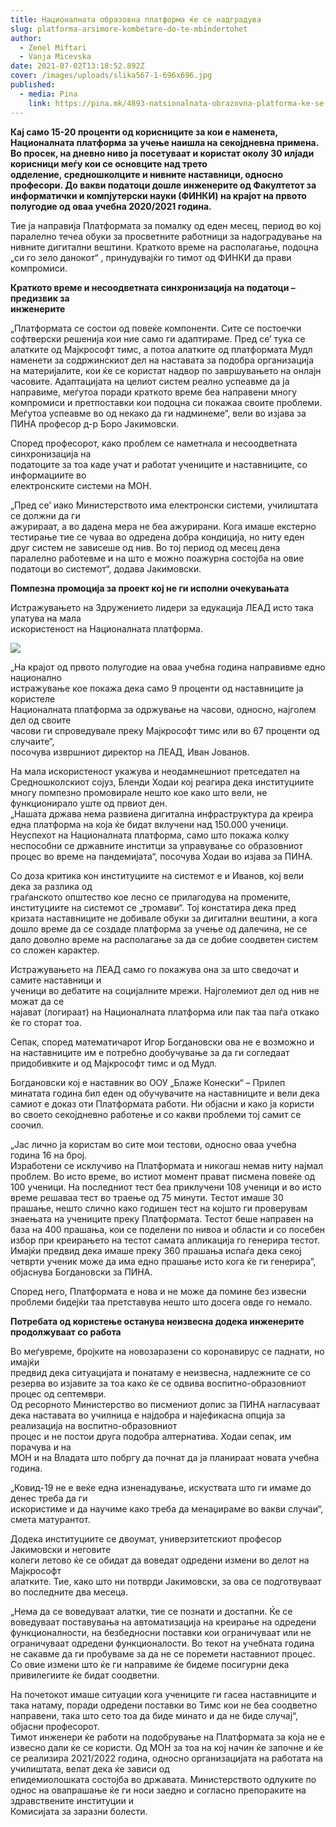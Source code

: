 ```yaml
---
title: Националната образовна платформа ќе се надградува
slug: platforma-arsimore-kombetare-do-te-mbindertohet
author:
  - Zenel Miftari
  - Vanja Micevska
date: 2021-07-02T13:18:52.892Z
cover: /images/uploads/slika567-1-696x696.jpg
published:
  - media: Pina
    link: https://pina.mk/4893-natsionalnata-obrazovna-platforma-ke-se-nadgraduva/
---
```

**Кај само 15-20 проценти од корисниците за кои е наменета, Националната платформа за учење наишла на секојдневна примена. Во просек, на дневно ниво ја посетуваат и користат околу 30 илјади корисници меѓу кои се основците над трето одделение, средношколците и нивните наставници, односно професори. До вакви податоци дошле инженерите од Факултетот за информатички и компјутерски науки (ФИНКИ) на крајот на првото полугодие од оваа учебна 2020/2021 година.**

Тие ја направија Платформата за помалку од еден месец, период во кој паралелно течеа обуки за просветните работници за надоградување на нивните дигитални вештини. Краткото време на располагање, подоцна „си го зело данокот“ , принудувајќи го тимот од ФИНКИ да прави компромиси.

**Краткото време и несоодветната синхронизација на податоци – предизвик за**\
**инженерите**

„Платформата се состои од повеќе компоненти. Сите се постоечки софтверски решенија кои ние само ги адаптираме. Пред се’ тука се алатките од Мајкрософт тимс, а потоа алатките од платформата Мудл наменети за содржинскиот дел на наставата за подобра организација на материјалите, кои ќе се користат надвор по завршувањето на онлајн часовите. Адаптацијата на целиот систем реално успеавме да ја направиме, меѓутоа поради краткото време беа направени многу компромиси и претпоставки кои подоцна си покажаа своите проблеми. Меѓутоа успеавме во од некако да ги надминеме“, вели во изјава за ПИНА професор д-р Боро Јакимовски.

Според професорот, како проблем се наметнала и несоодветната синхронизација на\
податоците за тоа каде учат и работат учениците и наставниците, со информациите во\
електронските системи на МОН.

„Пред се’ иако Министерството има електронски системи, училиштата се должни да ги\
ажурираат, а во дадена мера не беа ажурирани. Кога имаше екстерно тестирање тие се чуваа во одредена добра кондиција, но ниту еден друг систем не зависеше од нив. Во тој период од месец дена паралелно работевме и на што е можно поажурна состојба на овие податоци во системот“, додава Јакимовски.

**Помпезна промoција за проект кој не ги исполни очекувањата**

Истражувањето на Здружението лидери за едукација ЛЕАД исто така упатува на мала\
искористеност на Националната платформа.

![](/images/uploads/slika1111-1-696x368.jpg)

„На крајот од првото полугодие на оваа учебна година направивме едно национално\
истражување кое покажа дека само 9 проценти од наставниците ја користеле\
Националната платформа за одржување на часови, односно, најголем дел од своите\
часови ги спроведувале преку Мајкрософт тимс или во 67 проценти од случаите“,\
посочува извршниот директор на ЛЕАД, Иван Јованов.

На мала искористеност укажува и неодамнешниот претседател на Средношколскиот сојуз, Бленди Ходаи кој реагира дека институциите многу помпезно промовирале нешто кое како што вели, не функционирало уште од првиот ден.\
„Нашата држава нема развиена дигитална инфраструктура да креира една платформа на која ќе бидат вклучени над 150.000 ученици. Неуспехот на Националната платформа, само што покажа колку неспособни се државните инститци за управување со образовниот процес во време на пандемијата“, посочува Ходаи во изјава за ПИНА.

Со доза критика кон институциите на системот е и Иванов, кој вели дека за разлика од\
граѓанското општество кое лесно се прилагодува на промените, институциите на системот се „тромави“. Тој констатира дека пред кризата наставниците не добивале обуки за дигитални вештини, а кога дошло време да се создаде платформа за учење од далечина, не се дало доволно време на располагање за да се добие соодветен систем со сложен карактер.

Истражувањето на ЛЕАД само го покажува она за што сведочат и самите наставници и\
ученици во дебатите на социјалните мрежи. Најголемиот дел од нив не можат да се\
најават (логираат) на Националната платформа или пак таа паѓа откако ќе го сторат тоа.

Сепак, според математичарот Игор Богдановски ова не е возможно и на наставниците им е потребно дообучување за да ги согледаат придобивките и од Мајкрософт тимс и од Мудл.

Богдановски кој е наставник во ООУ „Блаже Конески“ – Прилеп минатата година бил еден од обучувачите на наставниците и вели дека самиот е доказ оти Платформата работи. Ни објасни и како ја користи во своето секојдневно работење и со какви проблеми тој самит се соочил.

„Јас лично ја користам во сите мои тестови, односно оваа учебна година 16 на број.\
Изработени се исклучиво на Платформата и никогаш немав ниту најмал проблем. Во исто време, во истиот момент прават писмена повеќе од 100 ученици. На последниот тест беа приклучени 108 ученици и во исто време решаваа тест во траење од 75 минути. Тестот имаше 30 прашање, нешто слично како годишен тест на којшто ги проверувам знаењата на учениците преку Платформата. Тестот беше направен на база на 400 прашања, кои се поделени по нивоа и области и со посебен избор при креирањето на тестот самата апликација го генерира тестот. Имајќи предвид дека имаше преку 360 прашања испаѓа дека секој четврти ученик може да има едно прашање исто кога ќе ги генерира“, објаснува Богдановски за ПИНА.

Според него, Платформата е нова и не може да помине без извесни проблеми бидејќи таа претставува нешто што досега овде го немало.

**Потребата од користење останува неизвесна додека инженерите продолжуваат со работа**

Во меѓувреме, бројките на новозаразени со коронавирус се паднати, но имајќи\
предвид дека ситуацијата и понатаму е неизвесна, надлежните се со резерва во изјавите за тоа како ќе се одвива воспитно-образовниот процес од септември.\
Од ресорното Министерство во писмениот допис за ПИНА нагласуваат дека наставата во училница е најдобра и најефикасна опција за реализација на воспитно-образовниот\
процес и не постои друга подобра алтернатива. Ходаи сепак, им порачува и на\
МОН и на Владата што побргу да почнат да ја планираат новата учебна година.

„Ковид-19 не е веќе една изненадување, искуствата што ги имаме до денес треба да ги\
искористиме и да научиме како треба да менаџираме во вакви случаи“, смета матурантот.

Додека институциите се двоумат, универзитетскиот професор Јакимовски и неговите\
колеги летово ќе се обидат да воведат одредени измени во делот на Мајкрософт\
алатките. Тие, како што ни потврди Јакимовски, за ова се подготвуваат во последните два месеца.

„Нема да се воведуваат алатки, тие се познати и достапни. Ќе се воведуваат поставувања на автоматизација на креирање на одредени функционалности, на безбедносни поставки кои ограничуваат или не ограничуваат одредени функционалости. Во текот на учебната година не сакавме да ги пробуваме за да не се поремети наставниот процес. Со овие измени што ќе ги направиме ќе бидеме посигурни дека привилегиите ќе бидат соодветни.

На почетокот имаше ситуации кога учениците ги гасеа наставниците и така натаму, поради одредени поставки во Тимс кои не беа соодветно направени, така што сето тоа да биде минато и да не биде случај“, објасни професорот.\
Тимот инженери ќе работи на подобрување на Платформата за која не е извесно дали ќе се користи. Од МОН за тоа на кој начин ќе започне и ќе се реализира 2021/2022 година, односно организацијата на работата на училиштата, велат дека ќе зависи од\
епидемиолошката состојба во државата. Министерството одлуките по однос на овапрашање ќе ги носи заедно и согласно препораките на здравствените институции и\
Комисијата за заразни болести.